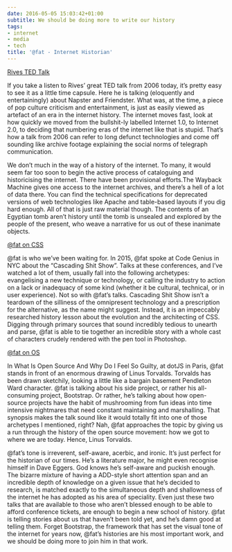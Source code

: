 ```yaml
---
date: 2016-05-05 15:03:42+01:00
subtitle: We should be doing more to write our history
tags:
- internet
- media
- tech
title: '@fat - Internet Historian'
---
```


[Rives TED Talk](https://www.youtube.com/watch?v=gu_PQBmk-6c)

If you take a listen to Rives’ great TED talk from 2006 today, it’s pretty easy to see it as a little time capsule. Here he is talking (eloquently and entertainingly) about Napster and Friendster. What was, at the time, a piece of pop culture criticism and entertainment, is just as easily viewed as artefact of an era in the internet history. The internet moves fast, look at how quickly we moved from the bullshit-ly labelled Internet 1.0, to Internet 2.0, to deciding that numbering eras of the internet like that is stupid. That’s how a talk from 2006 can refer to long defunct technologies and come off sounding like archive footage explaining the social norms of telegraph communication.

We don’t much in the way of a history of the internet. To many, it would seem far too soon to begin the active process of cataloguing and historicising the internet. There have been provisional efforts.The Wayback Machine gives one access to the internet archives, and there’s a hell of a lot of data there. You can find the technical specifications for deprecated versions of web technologies like Apache and table-based layouts if you dig hard enough. All of that is just raw material though. The contents of an Egyptian tomb aren’t history until the tomb is unsealed and explored by the people of the present, who weave a narrative for us out of these inanimate objects.

[@fat on CSS](https://www.youtube.com/watch?v=iniwPUEbPUM)

@fat is who we’ve been waiting for. In 2015, @fat spoke at Code Genius in NYC about the “Cascading Shit Show”. Talks at these conferences, and I’ve watched a lot of them, usually fall into the following archetypes: evangelising a new technique or technology, or calling the industry to action on a lack or inadequacy of some kind (whether it be cultural, technical, or in user experience). Not so with @fat’s talks. Cascading Shit Show isn’t a teardown of the silliness of the omnipresent technology and a prescription for the alternative, as the name might suggest. Instead, it is an impeccably researched history lesson about the evolution and the architecting of CSS. Digging through primary sources that sound incredibly tedious to unearth and parse, @fat is able to tie together an incredible story with a whole cast of characters crudely rendered with the pen tool in Photoshop.

[@fat on OS](https://www.youtube.com/watch?v=UIDb6VBO9os)

In What Is Open Source And Why Do I Feel So Guilty, at dotJS in Paris, @fat stands in front of an enormous drawing of Linus Torvalds. Torvalds has been drawn sketchily, looking a little like a bargain basement Pendleton Ward character. @fat is talking about his side project, or rather his all-consuming project, Bootstrap. Or rather, he’s talking about how open-source projects have the habit of mushrooming from fun ideas into time intensive nightmares that need constant maintaining and marshalling. That synopsis makes the talk sound like it would totally fit into one of those archetypes I mentioned, right? Nah, @fat approaches the topic by giving us a run through the history of the open source movement: how we got to where we are today. Hence, Linus Torvalds.

@fat’s tone is irreverent, self-aware, acerbic, and ironic. It’s just perfect for the historian of our times. He’s a literature major, he might even recognise himself in Dave Eggers. God knows he’s self-aware and puckish enough. The bizarre mixture of having a ADD-style short attention span and an incredible depth of knowledge on a given issue that he’s decided to research, is matched exactly to the simultaneous depth and shallowness of the internet he has adopted as his area of speciality. Even just these two talks that are available to those who aren’t blessed enough to be able to afford conference tickets, are enough to begin a new school of history. @fat is telling stories about us that haven’t been told yet, and he’s damn good at telling them. Forget Bootstrap, the framework that has set the visual tone of the internet for years now, @fat’s histories are his most important work, and we should be doing more to join him in that work.